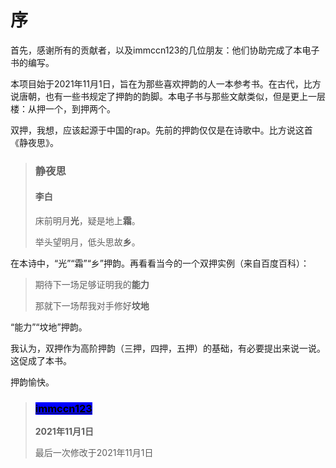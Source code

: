 # 序

首先，感谢所有的贡献者，以及immccn123的几位朋友：他们协助完成了本电子书的编写。

本项目始于2021年11月1日，旨在为那些喜欢押韵的人一本参考书。在古代，比方说唐朝，也有一些书规定了押韵的韵脚。本电子书与那些文献类似，但是更上一层楼：从押一个，到押两个。

双押，我想，应该起源于中国的rap。先前的押韵仅仅是在诗歌中。比方说这首《静夜思》。

> ### 静夜思
>
> #### 李白
>
> 床前明月**光**，疑是地上**霜**。
>
> 举头望明月，低头思故**乡**。

在本诗中，“光”“霜”“乡”押韵。再看看当今的一个双押实例（来自百度百科）：

> 期待下一场足够证明我的**能力**
>
> 那就下一场帮我对手修好**坟地**

“能力”“坟地”押韵。

我认为，双押作为高阶押韵（三押，四押，五押）的基础，有必要提出来说一说。这促成了本书。

押韵愉快。

> ### <mark style="background-color:blue;">****</mark>[<mark style="background-color:blue;">**immccn123**</mark>](https://github.com/immccn123)<mark style="background-color:blue;">****</mark>
>
> **2021年11月1日**
>
> 最后一次修改于2021年11月1日

